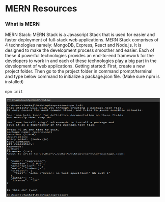 # MERN Resources
### What is MERN
MERN Stack: MERN Stack is a Javascript Stack that is used for easier and faster deployment of full-stack web applications. MERN Stack comprises of 4 technologies namely: MongoDB, Express, React and Node.js. It is designed to make the development process smoother and easier.
Each of these 4 powerful technologies provides an end-to-end framework for the developers to work in and each of these technologies play a big part in the development of web applications.
Getting started: First, create a new project folder. Then go to the project folder in command prompt/terminal and type below command to initialize a package.json file. (Make sure npm is installed) 

`npm init`

<div align="center">
<img align="right" alt="GIF" src="https://github.com/Ayush7614/web-development-Resource/blob/main/MERN/3510.png?raw=true" width="500" height="320" />
</div>
<div align="center">
